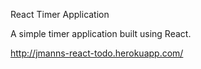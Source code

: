 React Timer Application

A simple timer application built using React.

http://jmanns-react-todo.herokuapp.com/
